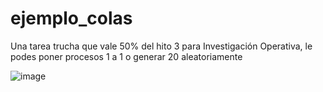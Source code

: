# ejemplo_colas
Una tarea trucha que vale 50% del hito 3 para Investigación Operativa, le podes poner procesos 1 a 1 o generar 20 aleatoriamente

![image](https://user-images.githubusercontent.com/64380067/138324081-b32a30af-7324-462f-b7d4-0a61b957aaed.png)

